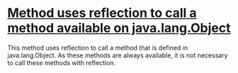 # [Method uses reflection to call a method available on java.lang.Object](http://fb-contrib.sourceforge.net/bugdescriptions.html#ROOM_REFLECTION_ON_OBJECT_METHODS)

This method uses reflection to call a method that is defined in java.lang.Object.
			As these methods are always available, it is not necessary to call these methods with
			reflection.